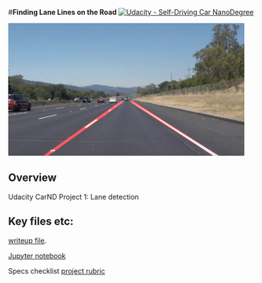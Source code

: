 #**Finding Lane Lines on the Road** 
[![Udacity - Self-Driving Car NanoDegree](https://s3.amazonaws.com/udacity-sdc/github/shield-carnd.svg)](http://www.udacity.com/drive)

<img src="laneLines_thirdPass.jpg" width="480" alt="Combined Image" />

Overview
---

Udacity CarND Project 1: Lane detection


Key files etc:
---
[writeup file](https://github.com/khushn/carnd_p1/blob/master/writeup.md). 

[Jupyter notebook](https://github.com/khushn/carnd_p1/blob/master/P1.ipynb)

Specs checklist [project rubric](https://review.udacity.com/#!/rubrics/322/view)
